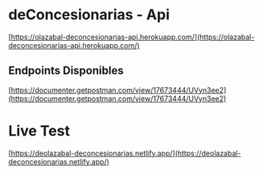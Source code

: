 # deConcesionarias - Api

[https://olazabal-deconcesionarias-api.herokuapp.com/](https://olazabal-deconcesionarias-api.herokuapp.com/)


## Endpoints Disponibles

[https://documenter.getpostman.com/view/17673444/UVyn3ee2](https://documenter.getpostman.com/view/17673444/UVyn3ee2)


# Live Test
[https://deolazabal-deconcesionarias.netlify.app/](https://deolazabal-deconcesionarias.netlify.app/)

